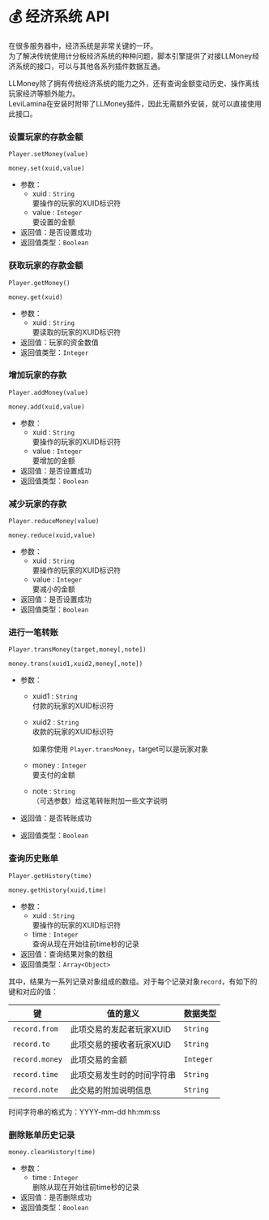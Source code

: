 # 💰 经济系统 API

在很多服务器中，经济系统是非常关键的一环。  
为了解决传统使用计分板经济系统的种种问题，脚本引擎提供了对接LLMoney经济系统的接口，可以与其他各系列插件数据互通。 

LLMoney除了拥有传统经济系统的能力之外，还有查询金额变动历史、操作离线玩家经济等额外能力。  
LeviLamina在安装时附带了LLMoney插件，因此无需额外安装，就可以直接使用此接口。 

### 设置玩家的存款金额

`Player.setMoney(value)`

`money.set(xuid,value)`

- 参数：
  - xuid : `String`  
    要操作的玩家的XUID标识符
  - value : `Integer`  
    要设置的金额  
- 返回值：是否设置成功
- 返回值类型：`Boolean`



### 获取玩家的存款金额

`Player.getMoney()`

`money.get(xuid)`

- 参数：
  - xuid : `String`  
    要读取的玩家的XUID标识符
- 返回值：玩家的资金数值
- 返回值类型：`Integer`



### 增加玩家的存款

`Player.addMoney(value)`

`money.add(xuid,value)`

- 参数：
  - xuid : `String`  
    要操作的玩家的XUID标识符
  - value : `Integer`  
    要增加的金额  
- 返回值：是否设置成功
- 返回值类型：`Boolean`



### 减少玩家的存款

`Player.reduceMoney(value)`

`money.reduce(xuid,value)`

- 参数：
  - xuid : `String`  
    要操作的玩家的XUID标识符
  - value : `Integer`  
    要减小的金额  
- 返回值：是否设置成功
- 返回值类型：`Boolean`



### 进行一笔转账

`Player.transMoney(target,money[,note])`

`money.trans(xuid1,xuid2,money[,note])`

- 参数：
  - xuid1 : `String`  
    付款的玩家的XUID标识符
    
  - xuid2 : `String`  
    收款的玩家的XUID标识符
  
    如果你使用 `Player.transMoney`，target可以是玩家对象
  
  - money : `Integer`  
    要支付的金额  
  
  - note : `String`  
    （可选参数）给这笔转账附加一些文字说明
  
- 返回值：是否转账成功

- 返回值类型：`Boolean`



### 查询历史账单

`Player.getHistory(time)`

`money.getHistory(xuid,time)`

- 参数：
  - xuid : `String`  
    要操作的玩家的XUID标识符
  - time : `Integer`  
    查询从现在开始往前time秒的记录
- 返回值：查询结果对象的数组
- 返回值类型：`Array<Object>`

其中，结果为一系列记录对象组成的数组。对于每个记录对象`record`，有如下的键和对应的值：

| 键             | 值的意义                   | 数据类型  |
| -------------- | -------------------------- | --------- |
| `record.from`  | 此项交易的发起者玩家XUID   | `String`  |
| `record.to`    | 此项交易的接收者玩家XUID   | `String`  |
| `record.money` | 此项交易的金额             | `Integer` |
| `record.time`  | 此项交易发生时的时间字符串 | `String`  |
| `record.note`  | 此交易的附加说明信息       | `String`  |

时间字符串的格式为：YYYY-mm-dd hh:mm:ss



### 删除账单历史记录

`money.clearHistory(time)`

- 参数：
  - time : `Integer`  
    删除从现在开始往前time秒的记录
- 返回值：是否删除成功
- 返回值类型：`Boolean`


